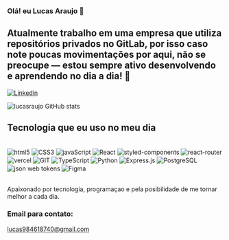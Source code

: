 
### Olá! eu Lucas Araujo 👋

## Atualmente trabalho em uma empresa que utiliza repositórios privados no GitLab, por isso caso note poucas movimentações por aqui, não se preocupe — estou sempre ativo desenvolvendo e aprendendo no dia a dia! 🚀

[![Linkedin](https://img.shields.io/badge/LinkedIn-0077B5?style=for-the-badge&logo=linkedin&logoColor=white)](https://www.linkedin.com/in/lucas-araujo-854487164/)




![lucasraujo GitHub stats](https://github-readme-stats.vercel.app/api?username=lucasraujo&show_icons=true&theme=radical)

## Tecnologia que eu uso no meu dia  

<div style="display: inline_block"><br/>


<img align="center" alt="html5" src="https://img.shields.io/badge/HTML5-E34F26?style=for-the-badge&logo=html5&logoColor=white">
<img align="center" alt="CSS3" src="https://img.shields.io/badge/CSS3-1572B6?style=for-the-badge&logo=css3&logoColor=white">
<img align="center" alt="javaScript" src="https://img.shields.io/badge/JavaScript-F7DF1E?style=for-the-badge&logo=javascript&logoColor=black">
<img align="center" alt="React" src="https://img.shields.io/badge/React-20232A?style=for-the-badge&logo=react&logoColor=61DAFB">
<img align="center" alt="styled-components" src="https://img.shields.io/badge/styled--components-DB7093?style=for-the-badge&logo=styled-components&logoColor=white">
<img align="center" alt="react-router" src="https://img.shields.io/badge/React_Router-CA4245?style=for-the-badge&logo=react-router&logoColor=white">
<img align="center" alt="vercel" src="https://img.shields.io/badge/Vercel-000000?style=for-the-badge&logo=vercel&logoColor=white">
<img align="center" alt="GIT" src="https://img.shields.io/badge/GIT-E44C30?style=for-the-badge&logo=git&logoColor=white">
<img align="center" alt="TypeScript" src="https://img.shields.io/badge/TypeScript-007ACC?style=for-the-badge&logo=typescript&logoColor=white">
<img align="center" alt="Python" src="https://img.shields.io/badge/Python-14354C?style=for-the-badge&logo=python&logoColor=white">
<img align="center" alt="Express.js" src="https://img.shields.io/badge/Express.js-404D59?style=for-the-badge">
<img align="center" alt="PostgreSQL" src="https://img.shields.io/badge/PostgreSQL-316192?style=for-the-badge&logo=postgresql&logoColor=white">
<img align="center" alt="json web tokens" src="https://img.shields.io/badge/json%20web%20tokens-323330?style=for-the-badge&logo=json-web-tokens&logoColor=pink">
<img align="center" alt="Figma" src="https://img.shields.io/badge/Figma-F24E1E?style=for-the-badge&logo=figma&logoColor=white">
</div><br/>

Apaixonado por tecnologia, programaçao e pela posibilidade de me tornar melhor a cada dia. 

### Email para contato: 
lucas984618740@gmail.com
